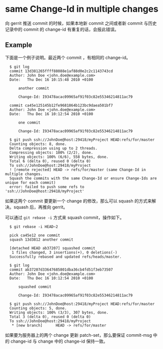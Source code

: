 # same Change-Id in multiple changes

向 gerrit 推送 commit 的时候，如果本地新 commit 之间或者新 commit 与历史记录中的 commit 的 change-id 有重复的话，会报此错误。

## Example

下面是一个例子说明。最近两个 commit ，有相同的 change-id。

```
  $ git log
  commit 13d381265ffff88088e1af88d0e2c2c1143743cd
  Author: John Doe <john.doe@example.com>
  Date:   Thu Dec 16 10:15:48 2010 +0100

      another commit

      Change-Id: I93478acac09965af91f03c82e55346214811ac79

  commit ca45e125145b12fe9681864b123bc9daea501bf7
  Author: John Doe <john.doe@example.com>
  Date:   Thu Dec 16 10:12:54 2010 +0100

      one commit

      Change-Id: I93478acac09965af91f03c82e55346214811ac79

  $ git push ssh://JohnDoe@host:29418/myProject HEAD:refs/for/master
  Counting objects: 8, done.
  Delta compression using up to 2 threads.
  Compressing objects: 100% (2/2), done.
  Writing objects: 100% (6/6), 558 bytes, done.
  Total 6 (delta 0), reused 0 (delta 0)
  To ssh://JohnDoe@host:29418/myProject
  ! [remote rejected] HEAD -> refs/for/master (same Change-Id in multiple changes.
  Squash the commits with the same Change-Id or ensure Change-Ids are unique for each commit)
  error: failed to push some refs to 'ssh://JohnDoe@host:29418/myProject'

```

如果这两个 commit 要更新一个 change 的修改，那么可以 squash 的方式来解决。squash 后，再推向 gerrit。

可以通过 `git rebase -i` 方式来 squash commit，操作如下。

```
  $ git rebase -i HEAD~2

  pick ca45e12 one commit
  squash 13d3812 another commit

  [detached HEAD ab37207] squashed commit
   1 files changed, 3 insertions(+), 0 deletions(-)
  Successfully rebased and updated refs/heads/master.

  $ git log
  commit ab37207d33647685801dba36cb4fd51f3eb73507
  Author: John Doe <john.doe@example.com>
  Date:   Thu Dec 16 10:12:54 2010 +0100

      squashed commit

      Change-Id: I93478acac09965af91f03c82e55346214811ac79

  $ git push ssh://JohnDoe@host:29418/myProject HEAD:refs/for/master
  Counting objects: 5, done.
  Writing objects: 100% (3/3), 307 bytes, done.
  Total 3 (delta 0), reused 0 (delta 0)
  To ssh://JohnDoe@host:29418/myProject
   * [new branch]      HEAD -> refs/for/master
```

如果要为服务器上的两个 change 更新 patch-set，那么要保证 commit-msg 中的 change-id 与 change 中的 change-id 保持一致。



